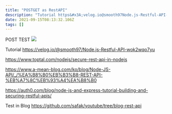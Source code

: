 ```yaml
---
title: "POSTGET as RestAPI"
description: "Tutorial https&#x3A;velog.io@smooth97Node.js-Restful-API-wok2wqo7yuhttps&#x3A;www.toptal.comnodejssecure-rest-api-in-nodejshttps&#x3A;www.a-"
date: 2021-09-15T08:13:32.106Z
tags: []
---
```


POST TEST
![](/velogimages/220d86b9-5211-4102-bae7-98861689e196-image.png)

Tutorial 
https://velog.io/@smooth97/Node.js-Restful-API-wok2wqo7yu

https://www.toptal.com/nodejs/secure-rest-api-in-nodejs

https://www.a-mean-blog.com/ko/blog/Node-JS-API/_/%EA%B8%B0%EB%B3%B8-REST-API-%EB%A7%8C%EB%93%A4%EA%B8%B0

https://auth0.com/blog/node-js-and-express-tutorial-building-and-securing-restful-apis/

Test in Blog
https://github.com/safak/youtube/tree/blog-rest-api
